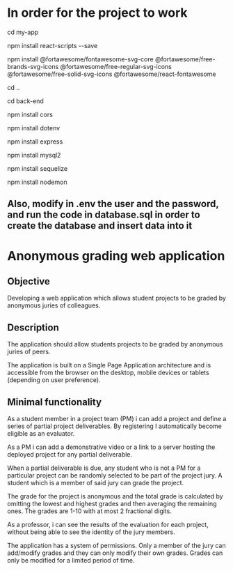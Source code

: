 # In order for the project to work

cd my-app

npm install react-scripts --save

npm install @fortawesome/fontawesome-svg-core @fortawesome/free-brands-svg-icons @fortawesome/free-regular-svg-icons @fortawesome/free-solid-svg-icons @fortawesome/react-fontawesome

cd ..

cd back-end

npm install cors

npm install dotenv

npm install express

npm install mysql2

npm install sequelize

npm install nodemon

## Also, modify in .env the user and the password, and run the code in database.sql in order to create the database and insert data into it

# Anonymous grading web application

## Objective

Developing a web application which allows student projects to be graded by anonymous juries of colleagues.

## Description

The application should allow students projects to be graded by anonymous juries of peers.

The application is built on a Single Page Application architecture and is accessible from the browser on the desktop, mobile devices or tablets (depending on user preference).

## Minimal functionality

As a student member in a project team (PM) i can add a project and define a series of partial project deliverables. By registering I automatically become eligible as an evaluator.

As a PM i can add a demonstrative video or a link to a server hosting the deployed project for any partial deliverable.

When a partial deliverable is due, any student who is not a PM for a particular project can be randomly selected to be part of the project jury. A student which is a member of said jury can grade the project.

The grade for the project is anonymous and the total grade is calculated by omitting the lowest and highest grades and then averaging the remaining ones. The grades are 1-10 with at most 2 fractional digits.

As a professor, i can see the results of the evaluation for each project, without being able to see the identity of the jury members.

The application has a system of permissions. Only a member of the jury can add/modify grades and they can only modify their own grades. Grades can only be modified for a limited period of time.
